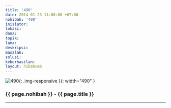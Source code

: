 ```yaml
---
title: '490'
date: 2014-01-23 11:08:00 +07:00
nohibah: '490'
inisiator: 
lokasi: 
dana: 
topik: 
lama: 
deskripsi: 
masalah: 
solusi: 
keberhasilan: 
layout: hibahcmb
---
```


![490](/static/img/hibahcmb/490.png){: .img-responsive }{: width="490" }

### {{ page.nohibah }} - {{ page.title }}

---
